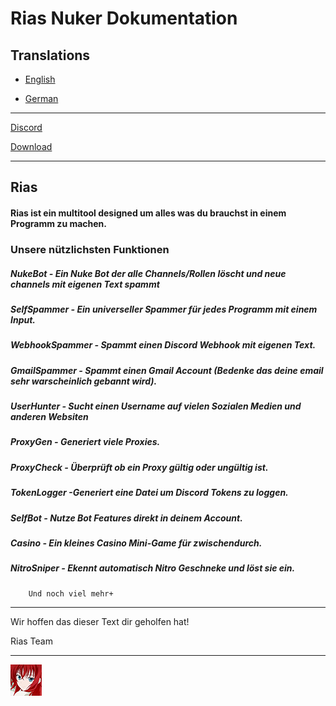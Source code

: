 
# Rias Nuker Dokumentation

## Translations

- [English](https://github.com/Rias-Nuker/Rias-Nuker)
<!-- - [Afrikaans](/translations/af/README.md) -->
<!-- - [العربية](/translations/ar/README.md) -->
<!-- - [Català](/translations/ca/README.md) -->
<!-- - [Čeština](/translations/cs/README.md) -->
<!-- - [Danske](/translations/da/README.md) -->
- [German](https://github.com/Rias-Nuker/Rias-Nuker/blob/main/translations/de/README.MD) 
<!-- - [ελληνικά](/translations/el/README.md) -->
<!-- - [Español](/translations/es-ES/README.md) -->
<!-- - [Suomi](/translations/fi/README.md) -->
<!-- - [Français](/translations/fr/README.md) -->
<!-- - [עִברִית](/translations/he/README.md) -->
<!-- - [Magyar](/translations/hu/README.md) -->
<!-- - [Italiano](/translations/it/README.md) -->
<!-- - [日本語](/translations/ja/README.md) -->
<!-- - [한국어](/translations/ko/README.md) -->
<!-- - [Norsk](/translations/no/README.md) -->
<!-- - [Nederlands](/translations/nl/README.md) -->
<!-- - [Português](/translations/pl/README.md) -->
<!-- - [Português (Brasil)](/translations/pt-BR/README.md) -->
<!-- - [Portugisisk](/translations/pt-PT/README.md) -->
<!-- - [Română](/translations/ro/README.md) -->
<!-- - [Pусский](/translations/ru/README.md)
<!-- - [Српски језик (Ћирилица)](/translations/sr/README.md) -->
<!-- - [Svenska](/translations/sv-SE/README.md) -->
<!-- - [Türk](/translations/tr/README.md) -->
<!-- - [Український](/translations/uk/README.md) -->
<!-- - [Tiếng Việt](/translations/vi/README.md) -->
<!-- - [中文](/translations/zh-CN/README.md) -->
<!-- - [繁體中文](/translations/zh-TW/README.md) -->
---

[Discord](https://discord.gg/TxN3RY79Sd)

[Download](https://github.com/Rias-Nuker/Rias-Nuker/releases)


---

## Rias

#### Rias ist ein multitool designed um alles was du brauchst in einem Programm zu machen.

### Unsere nützlichsten Funktionen
##### NukeBot - Ein Nuke Bot der alle Channels/Rollen löscht und neue channels mit eigenen Text spammt
##### SelfSpammer - Ein universeller Spammer für jedes Programm mit einem Input.
##### WebhookSpammer - Spammt einen Discord Webhook mit eigenen Text.
##### GmailSpammer - Spammt einen Gmail Account (Bedenke das deine email sehr warscheinlich gebannt wird).
##### UserHunter - Sucht einen Username auf vielen Sozialen Medien und anderen Websiten
##### ProxyGen - Generiert viele Proxies.
##### ProxyCheck - Überprüft ob ein Proxy gültig oder ungültig ist.
##### TokenLogger -Generiert eine Datei um Discord Tokens zu loggen.
##### SelfBot - Nutze Bot Features direkt in deinem Account.
##### Casino - Ein kleines Casino Mini-Game für zwischendurch.
##### NitroSniper - Ekennt automatisch Nitro Geschneke und löst sie ein.
#####
        Und noch viel mehr+ 
---

Wir hoffen das dieser Text dir geholfen hat!

Rias Team

---

[![cc-by-4.0](https://github.com/Rias-Nuker/Rias-Nuker/blob/main/Rias_Logo.png)](https://discord.gg/TxN3RY79Sd)
